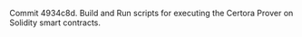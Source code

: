 Commit 4934c8d.                    Build and Run scripts for executing the Certora Prover on Solidity smart contracts.